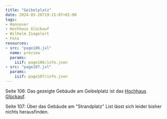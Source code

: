 ```yaml
---
title: "Geibelplatz"
date: 2024-05-26T19:15:07+01:00
tags:
- Hannover
- Hochhaus Glückauf
- Wilhelm Ziegelert
- Foto
resources:
- src: "page106.jxl"
  name: preview
  params:
    iiif: page106/info.json
- src: "page107.jxl"
  params:
    iiif: page107/info.json
---
```

Seite 106: Das gezeigte Gebäude am Geibelplatz ist das [Hochhaus Glückauf](/tags/Hochhaus-Glückauf).

Seite 107: Über das Gebäude am "Strandplatz" List lässt sich leider bisher nichts herausfinden.
